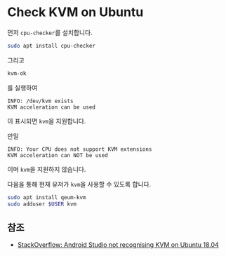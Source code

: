 # Check KVM on Ubuntu

먼저 `cpu-checker`를 설치합니다.

```sh
sudo apt install cpu-checker
```

그리고 

```sh
kvm-ok
```

를 실행하여 

```
INFO: /dev/kvm exists
KVM acceleration can be used
```

이 표시되면 `kvm`을 지원합니다.

만일

```
INFO: Your CPU does not support KVM extensions
KVM acceleration can NOT be used
```

이며 `kvm`을 지원하지 않습니다.

다음을 통해 현재 유저가 `kvm`을 사용할 수 있도록 합니다.

```sh
sudo apt install qeum-kvm
sudo adduser $USER kvm
```

## 참조

- [StackOverflow: Android Studio not recognising KVM on Ubuntu 18.04](https://askubuntu.com/questions/1062253/android-studio-not-recognising-kvm-on-ubuntu-18-04)
